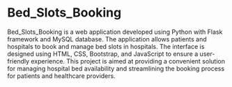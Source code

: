 # Bed_Slots_Booking
Bed_Slots_Booking is a web application developed using Python with Flask framework and MySQL database. The application allows patients and hospitals to book and manage bed slots in hospitals. The interface is designed using HTML, CSS, Bootstrap, and JavaScript to ensure a user-friendly experience. This project is aimed at providing a convenient solution for managing hospital bed availability and streamlining the booking process for patients and healthcare providers.
